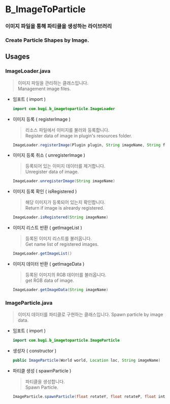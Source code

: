 # B_ImageToParticle
### 이미지 파일을 통해 파티클을 생성하는 라이브러리
### Create Particle Shapes by Image.

## Usages
### ImageLoader.java
> 이미지 파일을 관리하는 클래스입니다.  
> Management image files.
* 임포트 ( import )
	```java
	import com.bugi.b_imagetoparticle.ImageLoader
	```

* 이미지 등록 ( registerImage )
	> 리소스 파일에서 이미지를 불러와 등록합니다.  
	> Register data of image in plugin's resources folder.
	```java
	ImageLoader.registerImage(Plugin plugin, String imageName, String fileName)
	```

* 이미지 등록 취소 ( unregisterImage )
	> 등록되어 있는 이미지 데이터를 제거합니다.  
	> Unregister data of image.
	```java
	ImageLoader.unregisterImage(String imageName)
	```

* 이미지 등록 확인 ( isRegistered )
	> 해당 이미지가 등록되어 있는지 확인합니다.  
	> Return if image is alreardy registered.
	```java
	ImageLoader.isRegistered(String imageName)
	```

* 이미지 리스트 반환 ( getImageList )
	> 등록된 이미지 리스트를 불러옵니다.  
	> Get name list of registered images.
	```java
	ImageLoader.getImageList()
	```

* 이미지 데이터 반환 ( getImageData )
	> 등록된 이미지의 RGB 데이터를 불러옵니다.  
	> get RGB data of image.
	```java
	ImageLoader.getImageData(String imageName)
	```

### ImageParticle.java
> 이미지 데이터를 파티클로 구현하는 클래스입니다. 
> Spawn particle by image data.
* 임포트 ( import )
	```java
	import com.bugi.b_imagetoparticle.ImageParticle
	```

* 생성자 ( constructor )
	```java
	public ImageParticle(World world, Location loc, String imageName)
	```
		
* 파티클 생성 ( spawnParticle )
	> 파티클을 생성합니다.  
	> Spawn Particle.
	```java
	ImageParticle.spawnParticle(float rotateY, float rotateP, float interval, float size)
	```
